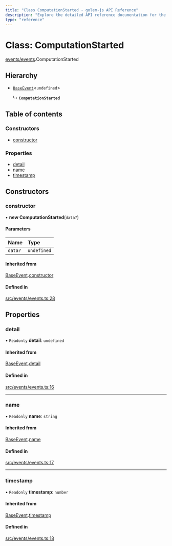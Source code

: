 ```yaml
---
title: "Class ComputationStarted - golem-js API Reference"
description: "Explore the detailed API reference documentation for the Class ComputationStarted within the golem-js SDK for the Golem Network."
type: "reference"
---
```

# Class: ComputationStarted

[events/events](../modules/events_events).ComputationStarted

## Hierarchy

- [`BaseEvent`](events_events.BaseEvent)<`undefined`\>

  ↳ **`ComputationStarted`**

## Table of contents

### Constructors

- [constructor](events_events.ComputationStarted#constructor)

### Properties

- [detail](events_events.ComputationStarted#detail)
- [name](events_events.ComputationStarted#name)
- [timestamp](events_events.ComputationStarted#timestamp)

## Constructors

### constructor

• **new ComputationStarted**(`data?`)

#### Parameters

| Name | Type |
| :------ | :------ |
| `data?` | `undefined` |

#### Inherited from

[BaseEvent](events_events.BaseEvent).[constructor](events_events.BaseEvent#constructor)

#### Defined in

[src/events/events.ts:28](https://github.com/golemfactory/golem-js/blob/7024c70/src/events/events.ts#L28)

## Properties

### detail

• `Readonly` **detail**: `undefined`

#### Inherited from

[BaseEvent](events_events.BaseEvent).[detail](events_events.BaseEvent#detail)

#### Defined in

[src/events/events.ts:16](https://github.com/golemfactory/golem-js/blob/7024c70/src/events/events.ts#L16)

___

### name

• `Readonly` **name**: `string`

#### Inherited from

[BaseEvent](events_events.BaseEvent).[name](events_events.BaseEvent#name)

#### Defined in

[src/events/events.ts:17](https://github.com/golemfactory/golem-js/blob/7024c70/src/events/events.ts#L17)

___

### timestamp

• `Readonly` **timestamp**: `number`

#### Inherited from

[BaseEvent](events_events.BaseEvent).[timestamp](events_events.BaseEvent#timestamp)

#### Defined in

[src/events/events.ts:18](https://github.com/golemfactory/golem-js/blob/7024c70/src/events/events.ts#L18)
